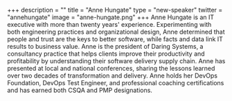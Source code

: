 +++
description = ""
title = "Anne Hungate"
type = "new-speaker"
twitter = "annehungate"
image = "anne-hungate.png"
+++
Anne Hungate is an IT executive with more than twenty years' experience. Experimenting with both engineering practices and organizational design, Anne determined that people and trust are the keys to better software, while facts and data link IT results to business value. Anne is the president of Daring Systems, a consultancy practice that helps clients improve their productivity and profitability by understanding their software delivery supply chain. Anne has presented at local and national conferences, sharing the lessons learned over two decades of transformation and delivery. Anne holds her DevOps Foundation, DevOps Test Engineer, and professional coaching certifications and has earned both CSQA and PMP designations.